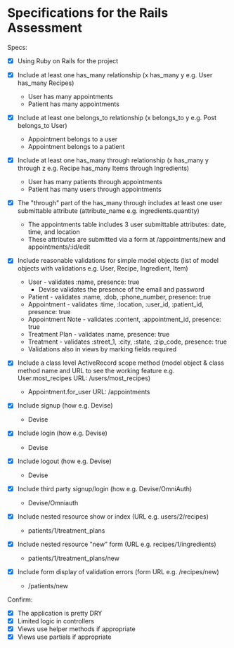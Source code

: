 # Specifications for the Rails Assessment

Specs:
- [x] Using Ruby on Rails for the project

- [X] Include at least one has_many relationship (x has_many y e.g. User has_many Recipes)
  * User has many appointments
  * Patient has many appointments

- [X] Include at least one belongs_to relationship (x belongs_to y e.g. Post belongs_to User)
  * Appointment belongs to a user
  * Appointment belongs to a patient

- [X] Include at least one has_many through relationship (x has_many y through z e.g. Recipe has_many Items through Ingredients)
  * User has many patients through appointments
  * Patient has many users through appointments

- [X] The "through" part of the has_many through includes at least one user submittable attribute (attribute_name e.g. ingredients.quantity)
  * The appointments table includes 3 user submittable attributes: date, time, and location
  * These attributes are submitted via a form at /appointments/new and appointments/:id/edit

- [X] Include reasonable validations for simple model objects (list of model objects with validations e.g. User, Recipe, Ingredient, Item)
  * User - validates :name, presence: true
      - Devise validates the presence of the email and password
  * Patient - validates :name, :dob, :phone_number, presence: true
  * Appointment - validates :time, :location, :user_id, :patient_id, presence: true
  * Appointment Note - validates :content, :appointment_id, presence: true
  * Treatment Plan - validates :name, presence: true
  * Treatment - validates :street_1, :city, :state, :zip_code, presence: true
  * Validations also in views by marking fields required

- [X] Include a class level ActiveRecord scope method (model object & class method name and URL to see the working feature e.g. User.most_recipes URL: /users/most_recipes)
  * Appointment.for_user URL: /appointments

- [X] Include signup (how e.g. Devise)
  * Devise

- [X] Include login (how e.g. Devise)

  * Devise
- [X] Include logout (how e.g. Devise)

  * Devise
- [X] Include third party signup/login (how e.g. Devise/OmniAuth)
  * Devise/Omniauth

- [X] Include nested resource show or index (URL e.g. users/2/recipes)
  * patients/1/treatment_plans

- [X] Include nested resource "new" form (URL e.g. recipes/1/ingredients)
  * patients/1/treatment_plans/new

- [X] Include form display of validation errors (form URL e.g. /recipes/new)
  * /patients/new

Confirm:
- [X] The application is pretty DRY
- [X] Limited logic in controllers
- [X] Views use helper methods if appropriate
- [X] Views use partials if appropriate
